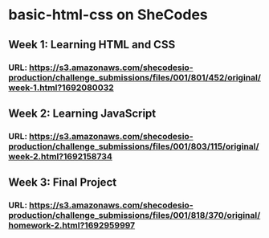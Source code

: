 # basic-html-css  on SheCodes

## Week 1: Learning HTML and CSS 
### URL: https://s3.amazonaws.com/shecodesio-production/challenge_submissions/files/001/801/452/original/week-1.html?1692080032

## Week 2: Learning JavaScript
### URL: https://s3.amazonaws.com/shecodesio-production/challenge_submissions/files/001/803/115/original/week-2.html?1692158734

## Week 3: Final Project
### URL: https://s3.amazonaws.com/shecodesio-production/challenge_submissions/files/001/818/370/original/homework-2.html?1692959997

